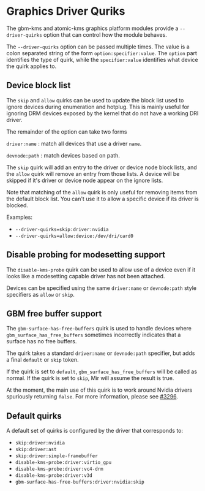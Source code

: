 # Graphics Driver Quriks

The gbm-kms and atomic-kms graphics platform modules provide a
`--driver-quirks` option that can control how the module behaves.

The `--driver-quirks` option can be passed multiple times. The value
is a colon separated string of the form `option:specifier:value`. The
`option` part identifies the type of quirk, while the
`specifier:value` identifies what device the quirk applies to.

## Device block list

The `skip` and `allow` quirks can be used to update the block list
used to ignore devices during enumeration and hotplug. This is mainly
useful for ignoring DRM devices exposed by the kernel that do not have
a working DRI driver.

The remainder of the option can take two forms

`driver:name`
: match all devices that use a driver `name`.

`devnode:path`
: match devices based on path.

The `skip` quirk will add an entry to the driver or device node block
lists, and the `allow` quirk will remove an entry from those lists. A
device will be skipped if it's driver or device node appear on the
ignore lists.

Note that matching of the `allow` quirk is only useful for removing
items from the default block list. You can't use it to allow a
specific device if its driver is blocked.

Examples:

- `--driver-quirks=skip:driver:nvidia`
- `--driver-quirks=allow:device:/dev/dri/card0`

## Disable probing for modesetting support

The `disable-kms-probe` quirk can be used to allow use of a device
even if it looks like a modesetting capable driver has not been
attached.

Devices can be specified using the same `driver:name` or
`devnode:path` style specifiers as `allow` or `skip`.

## GBM free buffer support

The `gbm-surface-has-free-buffers` quirk is used to handle devices
where `gbm_surface_has_free_buffers` sometimes incorrectly indicates
that a surface has no free buffers.

The quirk takes a standard `driver:name` or `devnode:path` specifier,
but adds a final `default` or `skip` token.

If the quirk is set to `default`, `gbm_surface_has_free_buffers` will
be called as normal. If the quirk is set to `skip`, Mir will assume
the result is true.

At the moment, the main use of this quirk is to work around Nvidia
drivers spuriously returning `false`. For more information, please see
[#3296](https://github.com/canonical/mir/issues/3296).

## Default quirks

A default set of quirks is configured by the driver that corresponds to:

- `skip:driver:nvidia`
- `skip:driver:ast`
- `skip:driver:simple-framebuffer`
- `disable-kms-probe:driver:virtio_gpu`
- `disable-kms-probe:driver:vc4-drm`
- `disable-kms-probe:driver:v3d`
- `gbm-surface-has-free-buffers:driver:nvidia:skip`
